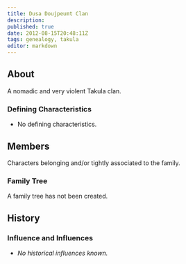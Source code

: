 ```yaml
---
title: Dusa Doujpeumt Clan
description:
published: true
date: 2012-08-15T20:48:11Z
tags: genealogy, takula
editor: markdown
---
```


## About

A nomadic and very violent Takula clan.

### Defining Characteristics

- No defining characteristics.

## Members

Characters belonging and/or tightly associated to the family.

### Family Tree

A family tree has not been created.

## History

### Influence and Influences

- *No historical influences known.*
